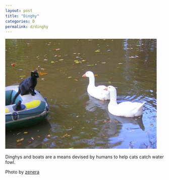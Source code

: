 ```yaml
---
layout: post
title: "Dinghy"
categories: D
permalink: d/dinghy
---
```


<img src="/images/d/dinghy.jpg">

Dinghys and boats are a means devised by humans to help cats catch water fowl.

Photo by <a href="http://www.flickr.com/photos/zenera/1632738159/">zenera</a>